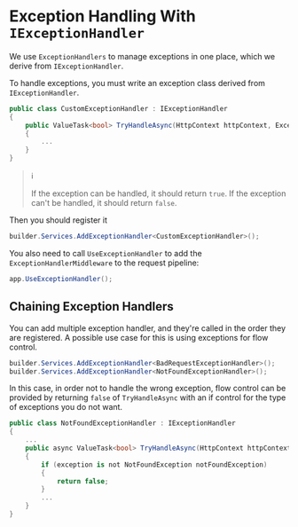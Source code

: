 # Exception Handling With `IExceptionHandler`

We use `ExceptionHandlers` to manage exceptions in one place, which we derive
from `IExceptionHandler`.

To handle exceptions, you must write an exception class derived from
`IExceptionHandler`.

```csharp
public class CustomExceptionHandler : IExceptionHandler
{
    public ValueTask<bool> TryHandleAsync(HttpContext httpContext, Exception exception, CancellationToken cancellationToken)
    {
        ...
    }
}
```

> :information_source:
>
> If the exception can be handled, it should return `true`. If the exception
> can't be handled, it should return `false`.

Then you should register it

```csharp
builder.Services.AddExceptionHandler<CustomExceptionHandler>();
```

You also need to call `UseExceptionHandler` to add the
`ExceptionHandlerMiddleware` to the request pipeline:

```csharp
app.UseExceptionHandler();
```

## Chaining Exception Handlers

You can add multiple exception handler, and they're called in the order they are
registered. A possible use case for this is using exceptions for flow control.

```csharp
builder.Services.AddExceptionHandler<BadRequestExceptionHandler>();
builder.Services.AddExceptionHandler<NotFoundExceptionHandler>();
```

In this case, in order not to handle the wrong exception, flow control can be
provided by returning `false` of `TryHandleAsync` with an if control for the
type of exceptions you do not want.

```csharp
public class NotFoundExceptionHandler : IExceptionHandler
{
    ...
    public async ValueTask<bool> TryHandleAsync(HttpContext httpContext, Exception exception, CancellationToken cancellationToken)
    {
        if (exception is not NotFoundException notFoundException)
        {
            return false;
        }
        ...
    }
}
```
